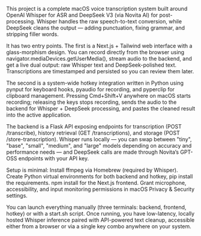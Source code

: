 This project is a complete macOS voice transcription system built around OpenAI Whisper for ASR and DeepSeek V3 (via Novita AI) for post-processing. Whisper handles the raw speech-to-text conversion, while DeepSeek cleans the output — adding punctuation, fixing grammar, and stripping filler words.

It has two entry points. The first is a Next.js + Tailwind web interface with a glass-morphism design. You can record directly from the browser using navigator.mediaDevices.getUserMedia(), stream audio to the backend, and get a live dual output: raw Whisper text and DeepSeek-polished text. Transcriptions are timestamped and persisted so you can review them later.

The second is a system-wide hotkey integration written in Python using pynput for keyboard hooks, pyaudio for recording, and pyperclip for clipboard management. Pressing Cmd+Shift+V anywhere on macOS starts recording; releasing the keys stops recording, sends the audio to the backend for Whisper + DeepSeek processing, and pastes the cleaned result into the active application.

The backend is a Flask API exposing endpoints for transcription (POST /transcribe), history retrieval (GET /transcriptions), and storage (POST /store-transcription). Whisper runs locally — you can swap between "tiny", "base", "small", "medium", and "large" models depending on accuracy and performance needs — and DeepSeek calls are made through Novita’s GPT-OSS endpoints with your API key.

Setup is minimal:
Install ffmpeg via Homebrew (required by Whisper).
Create Python virtual environments for both backend and hotkey, pip install the requirements.
npm install for the Next.js frontend.
Grant microphone, accessibility, and input monitoring permissions in macOS Privacy & Security settings.

You can launch everything manually (three terminals: backend, frontend, hotkey) or with a start.sh script. Once running, you have low-latency, locally hosted Whisper inference paired with API-powered text cleanup, accessible either from a browser or via a single key combo anywhere on your system.
